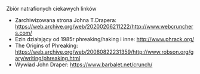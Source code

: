 Zbiór natrafionych ciekawych linków
* Zarchiwizowana strona Johna T.Drapera: https://web.archive.org/web/20200206211222/http://www.webcrunchers.com/
* Ezin działający od 1985r phreaking/haking i inne: http://www.phrack.org/
* The Origins of Phreaking: https://web.archive.org/web/20080822231359/http://www.robson.org/gary/writing/phreaking.html
* Wywiad John Draper: https://www.barbalet.net/crunch/
